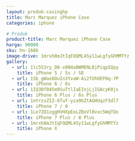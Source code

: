 ```yaml
---
layout: produk-casinghp
title: Marc Marquez iPhone Case
categories: iphone

# Produk
product-title: Marc Marquez iPhone Case
harga: 90000
sku: hn-1686
image-drive: 1mrxh8mJtIqFQQML4Sy11wLgfyGhMMTYz
gallery:
  - url: 1lc553ry_D8-x0N4oBWMENLBjPiqpIQpy
    title: iPhone 5 / 5s / SE
  - url: 1Sb_gWax6DuIn3YvaW-Ai2fUhOEPOq-7P
    title: iPhone 6 / 6s
  - url: 1IQ3BfB45m9SuTtlIaEInjLjIGAcyK0js
    title: iPhone 6 Plus / 6s Plus
  - url: 1nYrzsZIZ-6Tuf-yza9bZtAGHUqzF3dl7
    title: iPhone 7 / 8
  - url: 1Le7ZO1zggHVHXpEoLZBxVlBvxc5WqTQo
    title: iPhone 7 Plus / 8 Plus
  - url: 1mrxh8mJtIqFQQML4Sy11wLgfyGhMMTYz
    title: iPhone X
---
```

